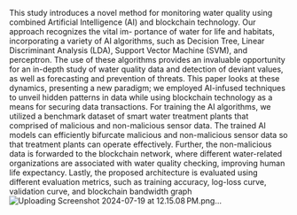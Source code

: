 This study introduces a novel method for monitoring water quality using combined Artificial Intelligence (AI) and blockchain technology. Our approach recognizes the vital im- portance of water for life and habitats, incorporating a variety of AI algorithms, such as Decision Tree, Linear Discriminant Analysis (LDA), Support Vector Machine (SVM), and perceptron. The use of these algorithms provides an invaluable opportunity for an in-depth study of water quality data and detection of deviant values, as well as forecasting and prevention of threats. This paper looks at these dynamics, presenting a new paradigm; we employed AI-infused techniques to unveil hidden patterns in data while using blockchain technology as a means for securing data transactions. For training the AI algorithms, we utilized a benchmark dataset of smart water treatment plants that comprised of malicious and non-malicious sensor data. The trained AI models can efficiently bifurcate malicious and non-malicious sensor data so that treatment plants can operate effectively. Further, the non-malicious data is forwarded to the blockchain network, where different water-related organizations are associated with water quality checking, improving human life expectancy. Lastly, the proposed architecture is evaluated using different evaluation metrics, such as training accuracy, log-loss curve, validation curve, and blockchain bandwidth graph
![Uploading Screenshot 2024-07-19 at 12.15.08 PM.png…]()
